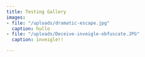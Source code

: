```yaml
---
title: Testing Gallery
images:
- file: "/uploads/dramatic-escape.jpg"
  caption: hullo
- file: "/uploads/Deceive-inveigle-obfuscate.JPG"
  caption: inveigle!!

---
```

